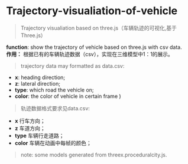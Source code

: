 # Trajectory-visualiation-of-vehicle
>Trajectory visualiation based on three.js（车辆轨迹的可视化,基于Three.js）

**function**: show the trajectory of vehicle based on three.js with csv data.  
__作用：__  根据已有的车辆轨迹数据（csv），实现在三维模型中1：1的展示。  

 >trajectory data may formatted as data.csv:
  * __x__: heading direction; 
  * __z__: lateral direction; 
  * __type__: which road the vehicle on; 
  * __color__: the color of vehicle in certain frame )  
  >轨迹数据格式要求见data.csv:  
  * __x__ 行车方向；
  * __z__ 车道方向；
  * __type__ 车辆行走道路；
  * __color__ 车辆在动画中每帧的颜色；    
  
    
>note: some models generated from threex.proceduralcity.js.
